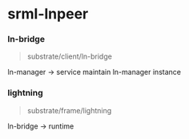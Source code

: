 
# srml-lnpeer

### ln-bridge

> substrate/client/ln-bridge

ln-manager -> service
maintain ln-manager instance

### lightning

> substrate/frame/lightning

ln-bridge -> runtime
